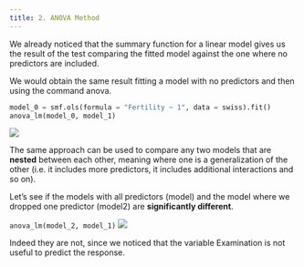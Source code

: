 ```yaml
---
title: 2. ANOVA Method
---
```


We already noticed that the summary function for a linear model gives us the result of the test comparing the fitted model against the one where no predictors are included.

We would obtain the same result fitting a model with no predictors and then using the command anova.

```python
model_0 = smf.ols(formula = "Fertility ~ 1", data = swiss).fit()
anova_lm(model_0, model_1)
```

![](../attachments/screenshot-2024-05-11-at-225345.png)

The same approach can be used to compare any two models that are **nested** between each other, meaning where one is a generalization of the other (i.e. it includes more predictors, it includes additional interactions and so on).

Let’s see if the models with all predictors (model) and the model where we dropped one predictor (model2) are **significantly different**.

`anova_lm(model_2, model_1)`
![](../attachments/screenshot-2024-05-11-at-225420.png)

Indeed they are not, since we noticed that the variable Examination is not useful to predict the response.

